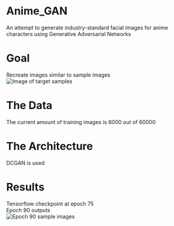 # Anime_GAN
An attempt to generate industry-standard facial images for anime characters using Generative Adversarial Networks

# Goal
Recreate images similar to sample images  
![Image of target samples](https://github.com/Pie31415/Anime_GAN/blob/master/dcgan-images-1/epoch%200.png)

# The Data
The current amount of training images is 6000 out of 60000

# The Architecture
DCGAN is used

# Results
Tensorflow checkpoint at epoch 75  
Epoch 90 outputs  
![Epoch 90 sample images](https://github.com/Pie31415/Anime_GAN/blob/master/dcgan-images-1/epoch%2090.png)
